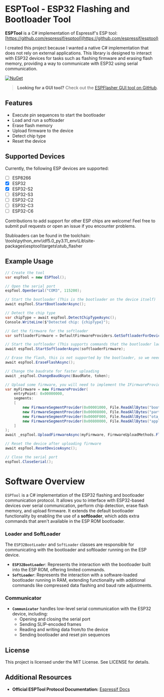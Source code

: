 # ESPTool - ESP32 Flashing and Bootloader Tool

**ESPTool** is a C# implementation of Espressif's ESP tool: [https://github.com/espressif/esptool](https://github.com/espressif/esptool)

I created this project because I wanted a native C# implementation that does not rely on external applications. This library is designed to interact with ESP32 devices for tasks such as flashing firmware and erasing flash memory, providing a way to communicate with ESP32 using serial communication.


[![NuGet](https://img.shields.io/nuget/v/ESPTool.svg)](https://www.nuget.org/packages/ESPTool)


> **Looking for a GUI tool?** Check out the [ESPFlasher GUI tool on GitHub](https://github.com/KooleControls/ESPFlasher).

## Features

- Execute pin sequences to start the bootloader
- Load and run a softloader
- Erase flash memory
- Upload firmware to the device
- Detect chip type
- Reset the device

## Supported Devices

Currently, the following ESP devices are supported:

- [ ] ESP8266  
- [x] ESP32  
- [x] ESP32-S2  
- [ ] ESP32-S3  
- [ ] ESP32-C2  
- [ ] ESP32-C3  
- [ ] ESP32-C6  

Contributions to add support for other ESP chips are welcome! Feel free to submit pull requests or open an issue if you encounter problems.

Stubloaders can be found in the toolchain:
\tools\python_env\idf5.0_py3.11_env\Lib\site-packages\esptool\targets\stub_flasher

## Example Usage

```csharp
// Create the tool
var espTool = new ESPTool();

// Open the serial port
espTool.OpenSerial("COM3", 115200);

// Start the bootloader (This is the bootloader on the device itself)
await espTool.StartBootloaderAsync();

// Detect the chip type
var chipType = await espTool.DetectChipTypeAsync();
Console.WriteLine($"Detected chip: {chipType}");

// Get the firmware for the softloader
var softloaderFirmware = DefaultFirmwareProviders.GetSoftloaderForDevice(chipType);

// Start the softloader (This supports commands that the bootloader lacks)
await espTool.StartSoftloaderAsync(softloaderFirmware);

// Erase the flash, this is not supported by the bootloader, so we needed to start the softloader
await espTool.EraseFlashAsync();

// Change the baudrate for faster uploading
await _espTool.ChangeBaudAsync(BaudRate, token);

// Upload some firmware, you will need to implement the IFirmwareProvider interface
var myFirmware = new FirmwareProvider(
	entryPoint: 0x00000000,
	segments:
	[
		new FirmwareSegmentProvider(0x00001000, File.ReadAllBytes("bootloader.bin")),
		new FirmwareSegmentProvider(0x00008000, File.ReadAllBytes("partition-table.bin")),
		new FirmwareSegmentProvider(0x0000F000, File.ReadAllBytes("ota_data_initial.bin")),
		new FirmwareSegmentProvider(0x00800000, File.ReadAllBytes("application.bin")),
	]
);
await _espTool.UploadFirmwareAsync(myFirmware, FirmwareUploadMethods.FlashDeflated);

// Reset the device after uploading firmware
await espTool.ResetDeviceAsync();

// Close the serial port
espTool.CloseSerial();
```


# Software Overview

`ESPTool` is a C# implementation of the ESP32 flashing and bootloader communication protocol. It allows you to interface with ESP32-based devices over serial communication, perform chip detection, erase flash memory, and upload firmware. It extends the default bootloader functionality by enabling the use of a **softloader**, which adds extra commands that aren't available in the ESP ROM bootloader.

### Loader and SoftLoader

The `ESP32BootLoader` and `SoftLoader` classes are responsible for communicating with the bootloader and softloader running on the ESP device. 

- **`ESP32BootLoader`**: Represents the interaction with the bootloader built into the ESP ROM, offering limited commands.
- **`SoftLoader`**: Represents the interaction with a software-loaded bootloader running in RAM, extending functionality with additional commands like compressed data flashing and baud rate adjustments.

### Communicator

- **`Communicator`** handles low-level serial communication with the ESP32 device, including:
  - Opening and closing the serial port
  - Sending SLIP-encoded frames
  - Reading and writing data from/to the device
  - Sending bootloader and reset pin sequences

## License

This project is licensed under the MIT License. See LICENSE for details.

## Additional Resources

- **Official ESPTool Protocol Documentation:** [Espressif Docs](https://docs.espressif.com/projects/esptool/en/latest/esp32/advanced-topics/serial-protocol.html)


